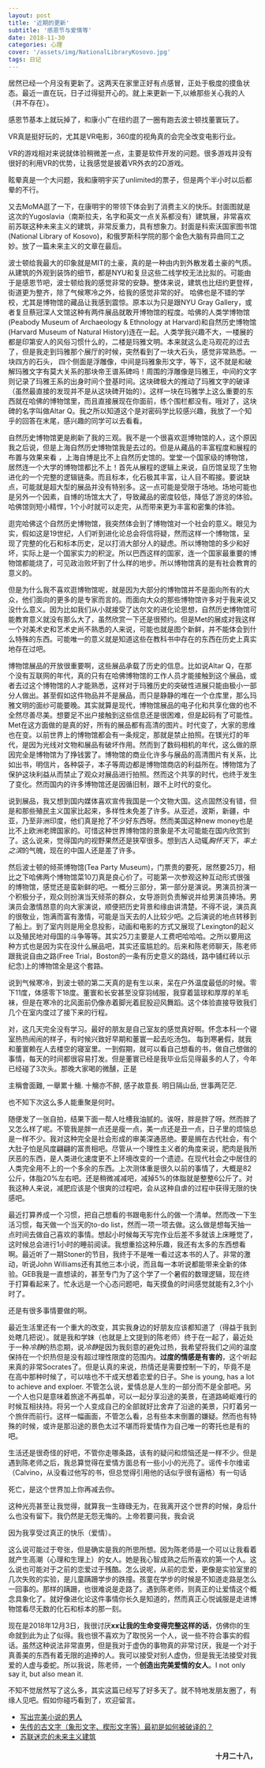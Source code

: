 ```yaml
---
layout: post
title: '近期的更新'
subtitle: '感恩节与爱情等'
date: 2018-11-30
categories: 心理
cover: '/assets/img/NationalLibraryKosovo.jpg'
tags: 日记
---
```

居然已经一个月没有更新了。这两天在家里正好有点感冒，正处于极度的摸鱼状态。最近一直在玩，日子过得挺开心的。就上来更新一下,以飨那些关心我的人（并不存在）。

感恩节基本上就玩掉了，和康小广在纽约逛了一圈有跑去波士顿找董寰玩了。

VR真是挺好玩的，尤其是VR电影，360度的视角真的会完全改变电影行业。

VR的游戏相对来说就体验稍微差一点，主要是软件开发的问题。很多游戏并没有很好的利用VR的优势，让我感觉是披着VR外衣的2D游戏。

眩晕真是一个大问题，我和康明宇买了unlimited的票子，但是两个半小时以后都晕的不行。

又去MoMA逛了一下，在康明宇的带领下体会到了消费主义的快乐。封面图就是这次的Yugoslavia（南斯拉夫，名字和英文一点关系都没有）建筑展，非常喜欢前苏联这种未来主义的建筑，非常反重力，具有想象力。封面是科索沃国家图书馆(National Library of Kosovo)，和俄罗斯科学院的那个金色大脑有异曲同工之妙。放了一篇未来主义的文章在最后。

波士顿给我最大的印象就是MIT的土豪，真的是一种由内到外散发着土豪的气质。从建筑的外观到装饰的细节，都是NYU和复旦这些二线学校无法比拟的。可能由于是感恩节吧，波士顿给我的感觉非常的安静。整体来说，建筑也比纽约更登样，街道更为整齐，除了气候寒冷之外，给我的感觉非常的好。
    哈佛也是不错的学校，尤其是博物馆的藏品让我感到震惊。原本以为只是跟NYU Gray Gallery，或者复旦蔡冠深人文馆这种有两件展品就敢开博物馆的程度。哈佛的人类学博物馆(Peabody Museum of Archaeology & Ethnology at Harvard)和自然历史博物馆(Harvard Museum of Natural History)连在一起。人类学我兴趣不大，一楼展的都是印第安人的风俗习惯什么的，二楼是玛雅文明。本来就这么走马观花的过去了，但是我走到玛雅那个展厅的时候，突然看到了一块大石头，感觉非常熟悉。一块四方的石头， 四个侧面是浮雕像，中间是玛雅象形文字，等下，这不就是和破解玛雅文字有莫大关系的那块帝王谱系碑吗！周围的浮雕像是玛雅王，中间的文字则记录了玛雅王系的出身时间个登基时间。这块碑极大的推动了玛雅文字的破译（虽然最直接的发现并不是从这块碑开始的）。这样一块在玛雅学上这么重要的东西就在哈佛的博物馆里，而且直接展现在你面前，练个围栏都没有。哦对了，这块碑的名字叫做Altar Q。我之所以知道这个是对密码学比较感兴趣，我放了一个知乎的回答在末尾，感兴趣的同学可以去看看。

自然历史博物馆更是刷新了我的三观。我不是一个很喜欢逛博物馆的人，这个原因我之后说，但是上海自然历史博物馆我是去过的。但是从藏品的丰富程度和展程的布置与效果来看 ，上海自博是比不上自然历史馆的。堂堂一个国家级的博物馆，居然连一个大学的博物馆都比不上！首先从展程的逻辑上来说，自历馆呈现了生物进化的一个完整的逻辑链条。而且标本，化石极其丰富，让人目不暇接。要说缺点，可能就是超大型的展品并没有特别多。这一点可能是受限于场地。场地可能也是另外一个因素，自博的场馆太大了，导致藏品的密度较低，降低了游览的体验。哈佛馆则短小精悍，1个小时就可以走完，从而带来更为丰富和密集的体验。

逛完哈佛这个自然历史博物馆，我突然体会到了博物馆对一个社会的意义。眼见为实，假如这是19世纪，人们听到进化论总会将信将疑，然而这样一个博物馆，呈现了完整的化石和标本历史，足以打消大部分人的疑虑。所以博物馆的多少和好坏，实际上是一个国家实力的积淀。所以巴西这样的国家，连一个国家最重要的博物馆都能烧了，可见政治败坏到了什么样的地步。所以博物馆真的是有社会教育的意义的。

但是为什么我不喜欢逛博物馆呢，就是因为大部分的博物馆并不是面向所有的大众，他们面向的更多的是专家而言的。而面向大众的那些博物馆许多对于我来说又没什么意义。因为比如我们从小就接受了达尔文的进化论思想，自然历史博物馆可能教育意义就没有那么大了，虽然欣赏一下还是很预约。但是Met的展成对我这样一个对美术史和艺术史尚不熟悉的人来说，可能也就是图个新鲜，并不能体会到什么特殊的东西。可能唯一的意义就是知道这些在教科书中存在的东西在历史上真实地存在过吧。

博物馆展品的开放很重要啊，这些展品承载了历史的信息。比如说Altar Q，在那个没有互联网的年代，真的只有在哈佛博物馆的工作人员才能接触到这个展品，或者去过这个博物馆的人才能熟悉，这样对于玛雅历史的突破性进展只能由极小一部分人做出。甚至假如这件物品并不是展品，而只是静静的堆在一个仓库里，那么玛雅文明的面纱可能要晚。其实就算是现代，博物馆展品的电子化和共享化做的也不全然尽善尽美。想要足不出户接触到这些信息还是很困难，但是起码有了可能性。Met在这方面做的是真的好，所有的展品都有高清的图片。时代变了，大家的思维也在变。以前世界上的博物馆都会有一条规定，那就是禁止拍照。在镁光灯的年代，是因为光线对文物和展品有破坏作用。然而到了数码相机的年代，这么做的原因完全是博物馆为了挣钱罢了。博物馆的商业化许多与展品的高清图片有关系，比如出书，明信片，各种袋子，本子等周边都是博物馆商店的利益所在。博物馆为了保护这块利益从而禁止了观众对展品进行拍照。然而这个共享的时代，也终于发生了变化。然而国内的许多博物馆还是因循旧制，跟不上时代的变化。

说到展品，我又想到国内媒体喜欢宣传我国是一个文物大国。这点固然没有错，但是和那些殖民主义国家比起来，多样性未免差了许多。从亚述，波斯，新疆，中亚，乃至非洲印度，他们真是抢了不少好东西呀。然而美国这种new money也是比不上欧洲老牌国家的。可惜这种世界博物馆的景象是不太可能能在国内欣赏到了。这么说来，觉得国内的视野果然还是狭窄很多。想到古人动辄*胸怀天下*，*率土之滨*的气魄，现在的中国人还是差了许多。

然后波士顿的倾茶博物馆(Tea Party Museum)，门票贵的要死，居然要25刀，相比之下哈佛两个博物馆菜10刀真是良心价了。可能第一次参观这种互动形式很强的博物馆，感觉还是蛮新鲜的吧。一概分三部分，第一部分是演说。男演员扮演一个积极分子，观众则扮演当天倾茶的群众，女导游则负责解说并给男演员捧场。男演员会激情昂意的向大家演说，顺便把历史背景和缘由讲清楚。不得不说，演员真的很敬业，饱满而富有激情，可能是当天去的人比较少吧。之后演说的地点转移到了船上。到了室内则是用全息投影，动画和电影的方式又展现了Lexington的起义以及殖民地对母国的斗争等等。其实25刀主要是人工费吧哈哈哈。之所以要用这种方式也是因为实在没什么展品吧，其实还蛮尴尬的。后来和陈老师聊天，陈老师跟我说自由之路(Free Trial，Boston的一条有历史意义的路线，路中铺红砖以示纪念)上的博物馆全是这个套路。

说到气候寒冷，到波士顿的第二天真的是有生以来，呆在户外温度最低的时候。零下11度，体感零下18度。董寰和长安甚至没穿羽绒服，我穿着篮球和厚厚的羊毛袜，但是在寒冷的北风面前仍像赤着脚光着屁股迎风舞蹈。这个体验直接导致我们几个在室内度过了接下来的行程。

对，这几天完全没有学习。最好的朋友是自己室友的感觉真好啊。怀念本科一个寝室热热闹闹的样子，有时候兴致好早期和董寰一起去吃汤包。 每到寒暑假，就我和董寰赖在人去楼空的寝室里。一到假期，就可以看自己想看的书，做自己想做的事情，每天的时间都很容易打发。但是董寰已经是我毕业后见得最多的人了，今年已经碰了3次头。那晚大家喝的微醺，正是

<p class='quote'>
主稱會面難, 一舉累十觴. 
十觴亦不醉, 感子故意長. 
明日隔山岳, 世事两茫茫. 
</p>

也不知下次这么多人能重聚是何时。

随便发了一张自拍，结果下面一帮人吐槽我油腻的。诶呀，胖是胖了呀。然而胖了又怎么样了呢。不管我是胖一点还是瘦一点，美一点还是丑一点，日子里的烦恼总是一样不少。我对这种完全是社会形成的审美深通恶绝。要是搁在古代社会，有个大肚子怕是风度翩翩的富贵相吧。尽管从一个理性主义者的角度来说，肥肉是我所厌恶的东西，是人类进化速度更不上环境改变的一个遗迹。在现代社会之中居住的人类完全用不上的一个多余的东西。上次测体重是很久以前的事情了，大概是82公斤，体脂20%左右吧。还是稍微减减吧，减掉5%的体脂就是整整6公斤了。对我这种人来说，减肥应该是个很爽的过程吧，会从这种自虐的过程中获得无限的快感吧。

最近打算养成一个习惯，把自己想看的书跟电影什么的做一个清单。然而改一下生活习惯，每天做一个当天的to-do list，然而一项一项去做。这么做是想每天抽一点时间去做自己喜欢的事情。想起小时候每天写完作业后差不多就该上床睡觉了，这时候总会进行1小时的睡前阅读。我想重拾这种乐趣，我还有太多的东西想看啊。最近听了一期Stoner的节目，我终于不是唯一看过这本书的人了。非常的激动，听说John Williams还有其他三本小说，而且每一本听说都能带来全新的体验。GEB我是一直想读的，甚至专门为了这个学了一个暑假的数理逻辑，现在终于打算看起来了。忙永远是一个心态问题吧，每天摸鱼的时间感觉就能有2,3个小时了。

还是有很多事情要做的啊。

最近生活里还有一个重大的改变，其实我身边的好朋友应该都知道了（得益于我到处瞎几把说）。就是我和学妹（也就是上文提到的陈老师）终于在一起了，最近处于一种*冷静*的热恋期，说*冷静*是因为我刻意的避免过热，我希望将我们之间的温度保持在一个炽热但是没有超过理性限度的范围内。**过度的情感是有害的**，这个听起来真的非常Socrates了。但是认真的来说，热情还是需要控制一下的，毕竟不是在高中那种时候了，可以啥也不干成天想着恋爱的日子。She is young, has a lot to achieve and exploer. 不管怎么说，爱情总是人生的一部分而不是全部吧。另一个人也只是意味着旅途不再孤单，可以一起分享沿途的美景，在道路崎岖难行的时候互相扶持。将另一个人变成自己的全部就好比舍弃了沿途的美景，只盯着另一个旅伴而前行。这样一幅画面，不管怎么看，总有些本末倒置的嫌疑。然而也有特殊的时候，或许是那沿途的景色太过不堪而将爱情作为自己唯一的寄托也是有的吧。

生活还是很奇怪的好吧，不管你走哪条路，该有的疑问和烦恼还是一样不少。但是遇到陈老师之后，我总算觉得在爱情方面总有一些小小的光亮了。谣传卡尔维诺（Calvino，从没看过他写的书，但总觉得引用他的话似乎很有逼格）有一句话
<p class='quote'>
死亡，是这个世界加上你再减去你。
<p>
这种光亮甚至让我觉得，就算我一生碌碌无为，在我离开这个世界的时候，身后什么也没有留下。我仍然是无怨无悔的。上帝若要问我，我会说
<p class='quote'>
因为我享受过真正的快乐（爱情）。
<p>

这么说可能过于夸张，但是确实是我的所思所想。因为陈老师是一个可以让我看着就产生高潮（心理和生理上）的女人。她是我心智成熟之后所喜欢的第一个人。这么说也可能对于之前的恋爱过于残酷。怎么说呢，从前的恋爱，更像是实验室里的几次失败的实验，是儿童蹒跚学步的跌撞。孩童在学步的时候是不知道走路是怎么一回事的。那样的蹒跚，也很难说是走路了。遇到陈老师，则真正的让爱情这个概念具象化了。就好像进化论这件事情你长久是知道的，然而真正心悦诚服是走进博物馆看尽无数的化石和标本的那一刻。

现在是2018年12月3日，我很讨厌**xx让我的生命变得完整这样的话**，仿佛你的生命就到此为止了似得。我也很不喜欢为了取悦另一个人，说一些不符合事实的假话。虽然这种说法非常直男，但是我对于虚伪的事物真的非常讨厌，我是一个对于真善美的东西有着无限的追捧的人。我可以接受对别人虚伪，但是我无法接受对我爱的人虚与委蛇。所以我说，陈老师，一个**创造出完美爱情的女人**。I not only say it, but also mean it.

不知不觉居然写了这么多，其实这篇已经写了好多天了。就不特地发朋友圈了，有缘人见吧。假如你碰巧看到了，欢迎留言。

* [写出完美小说的男人](https://pca.st/5ptM)
* [失传的古文字（象形文字、楔形文字等）最初是如何被破译的？](https://www.zhihu.com/question/20774349)
* [苏联迷恋的未来主义建筑](https://zhuanlan.zhihu.com/p/28062459)

<h4 style='text-align:right'>十月二十八，</h4>
